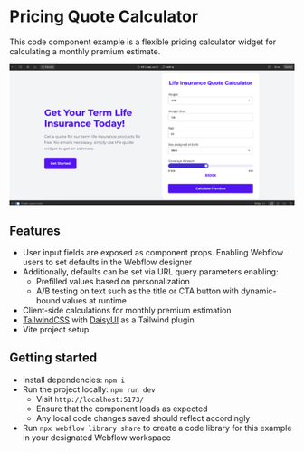 # Pricing Quote Calculator

This code component example is a flexible pricing calculator widget for calculating a monthly premium estimate.

![](./screenshots/demo-screenshot.png)

## Features

- User input fields are exposed as component props. Enabling Webflow users to set defaults in the Webflow designer
- Additionally, defaults can be set via URL query parameters enabling:
  - Prefilled values based on personalization
  - A/B testing on text such as the title or CTA button with dynamic-bound values at runtime
- Client-side calculations for monthly premium estimation
- [TailwindCSS](https://tailwindcss.com/) with [DaisyUI](https://daisyui.com/) as a Tailwind plugin
- Vite project setup

## Getting started

- Install dependencies: `npm i`
- Run the project locally: `npm run dev`
  - Visit `http://localhost:5173/`
  - Ensure that the component loads as expected
  - Any local code changes saved should reflect accordingly
- Run `npx webflow library share` to create a code library for this example in your designated Webflow workspace
